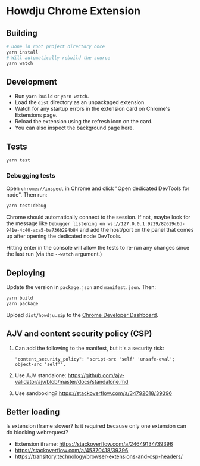 # Howdju Chrome Extension

## Building

```bash
# Done in root project directory once
yarn install
# Will automatically rebuild the source
yarn watch
```

## Development

* Run `yarn build` or `yarn watch`.
* Load the `dist` directory as an unpackaged extension. 
* Watch for any startup errors in the extension card on Chrome's Extensions page.
* Reload the extension using the refresh icon on the card.
* You can also inspect the background page here.

## Tests

```sh
yarn test
```

### Debugging tests

Open `chrome://inspect` in Chrome and click "Open dedicated DevTools for node".  Then run:

```bash
yarn test:debug
```

Chrome should automatically connect to the session.  If not, maybe look for the message like
`Debugger listening on ws://127.0.0.1:9229/82619c6d-941e-4c40-aca5-ba736b294b84` and add the host/port on the panel
that comes up after opening the dedicated node DevTools.

Hitting enter in the console will allow the tests to re-run any changes since the last run (via the `--watch` argument.)

## Deploying

Update the version in `package.json` and `manifest.json`.  Then:

```sh
yarn build
yarn package
```

Upload `dist/howdju.zip` to the [Chrome Developer Dashboard](https://chrome.google.com/webstore/developer/dashboard).

## AJV and content security policy (CSP)

1. Can add the following to the manifest, but it's a security risk:

    ```
    "content_security_policy": "script-src 'self' 'unsafe-eval'; object-src 'self'",
    ```

2. Use AJV standalone: https://github.com/ajv-validator/ajv/blob/master/docs/standalone.md
3. Use sandboxing? https://stackoverflow.com/a/34792618/39396

## Better loading

Is extension iframe slower? Is it required because only one
extension can do blocking webrequest?

* Extension iframe: https://stackoverflow.com/a/24649134/39396
* https://stackoverflow.com/a/45370418/39396
* https://transitory.technology/browser-extensions-and-csp-headers/
